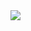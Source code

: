 <a href="https://portal.azure.com/#create/Microsoft.Template/uri/https%3A%2F%2Fraw.githubusercontent.com%2Fnavalev%2FARM_Templates%2Fmaster%2FZertoAzure2Azure%2Fazuredeploy.json" target="_blank">
    <img src="http://azuredeploy.net/deploybutton.png"/>
</a>